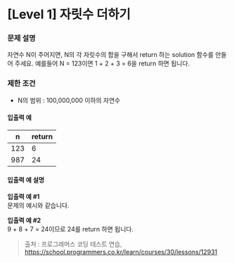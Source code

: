 # [Level 1] 자릿수 더하기

### 문제 설명
자연수 N이 주어지면, N의 각 자릿수의 합을 구해서 return 하는 solution 함수를 만들어 주세요.
예를들어 N = 123이면 1 + 2 + 3 = 6을 return 하면 됩니다.

### 제한 조건
- N의 범위 : 100,000,000 이하의 자연수

#### 입출력 예
|n|return|
|---|---|
|123|6|
|987|24|

#### 입출력 예 설명

**입출력 예 #1**  
문제의 예시와 같습니다.

**입출력 예 #2**  
9 + 8 + 7 = 24이므로 24를 return 하면 됩니다.

>출처 : 프로그래머스 코딩 테스트 연습, https://school.programmers.co.kr/learn/courses/30/lessons/12931
